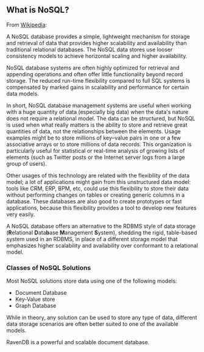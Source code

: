 
## What is NoSQL?

From [Wikipedia](http://en.wikipedia.org/wiki/NoSQL):

A NoSQL database provides a simple, lightweight mechanism for storage and retrieval of data that provides higher scalability and availability than traditional relational databases. The NoSQL data stores use looser consistency models to achieve horizontal scaling and higher availability.

NoSQL database systems are often highly optimized for retrieval and appending operations and often offer little functionality beyond record storage. The reduced run-time flexibility compared to full SQL systems is compensated by marked gains in scalability and performance for certain data models.

In short, NoSQL database management systems are useful when working with a huge quantity of data (especially big data) when the data's nature does not require a relational model. The data can be structured, but NoSQL is used when what really matters is the ability to store and retrieve great quantities of data, not the relationships between the elements. Usage examples might be to store millions of key–value pairs in one or a few associative arrays or to store millions of data records. This organization is particularly useful for statistical or real-time analysis of growing lists of elements (such as Twitter posts or the Internet server logs from a large group of users).

Other usages of this technology are related with the flexibility of the data model; a lot of applications might gain from this unstructured data model: tools like CRM, ERP, BPM, etc, could use this flexibility to store their data without performing changes on tables or creating generic columns in a database. These databases are also good to create prototypes or fast applications, because this flexibility provides a tool to develop new features very easily.

A NoSQL database offers an alternative to the RDBMS style of data storage (**R**elational **D**ata**b**ase **M**anagement **S**ystem), shedding the rigid, table-based system used in an RDBMS, in place of a different storage model that emphasizes higher scalability and availability over conformant to a relational model.

### Classes of NoSQL Solutions

Most NoSQL solutions store data using one of the following models:

* Document Database
* Key-Value store
* Graph Database

While in theory, any solution can be used to store any type of data, different data storage scenarios are often better suited to one of the available models.

RavenDB is a powerful and scalable document database.
